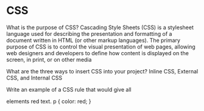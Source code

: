 # CSS 

What is the purpose of CSS?
Cascading Style Sheets (CSS) is a stylesheet language used for describing the presentation and formatting of a document written in HTML (or other markup languages). The primary purpose of CSS is to control the visual presentation of web pages, allowing web designers and developers to define how content is displayed on the screen, in print, or on other media

What are the three ways to insert CSS into your project?
Inline CSS, External CSS, and Internal CSS

Write an example of a CSS rule that would give all <p> elements red text.
p {
  color: red;
}